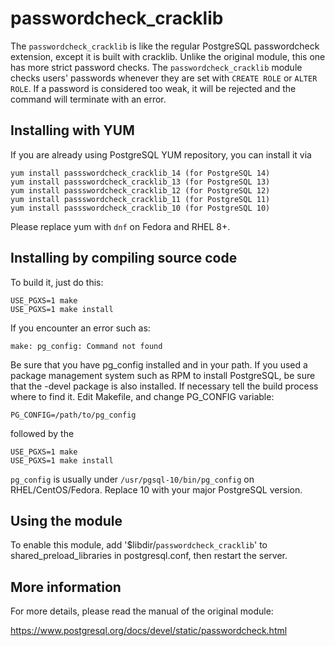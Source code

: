 passwordcheck_cracklib
======================

The `passwordcheck_cracklib` is like the regular PostgreSQL passwordcheck 
extension, except it is built with cracklib. Unlike the original 
module, this one has more strict password checks. The 
`passwordcheck_cracklib` module checks users' passwords whenever they are 
set with `CREATE ROLE` or `ALTER ROLE`. If a password is considered too 
weak, it will be rejected and the command will terminate with an error. 


Installing with YUM
-------------------

If you are already using PostgreSQL YUM repository, you can install it 
via

```
yum install passswordcheck_cracklib_14 (for PostgreSQL 14)
yum install passswordcheck_cracklib_13 (for PostgreSQL 13)
yum install passswordcheck_cracklib_12 (for PostgreSQL 12)
yum install passswordcheck_cracklib_11 (for PostgreSQL 11)
yum install passswordcheck_cracklib_10 (for PostgreSQL 10)
```
Please replace yum with `dnf` on Fedora and RHEL 8+.


Installing by compiling source code
-----------------------------------

To build it, just do this:

```
USE_PGXS=1 make
USE_PGXS=1 make install
```

If you encounter an error such as:

```
make: pg_config: Command not found
```

Be sure that you have pg_config installed and in your path. If you used 
a package management system such as RPM to install PostgreSQL, be sure 
that the -devel package is also installed. If necessary tell the build 
process where to find it. Edit Makefile, and change PG_CONFIG variable:

```
PG_CONFIG=/path/to/pg_config
```

followed by the

```
USE_PGXS=1 make
USE_PGXS=1 make install
```

`pg_config` is usually under `/usr/pgsql-10/bin/pg_config` on 
RHEL/CentOS/Fedora. Replace 10 with your major PostgreSQL version.

Using the module
----------------

To enable this module, add '$libdir/`passwordcheck_cracklib`' to 
shared_preload_libraries in postgresql.conf, then restart the server.

More information
----------------

For more details, please read the manual of the original module:

https://www.postgresql.org/docs/devel/static/passwordcheck.html
